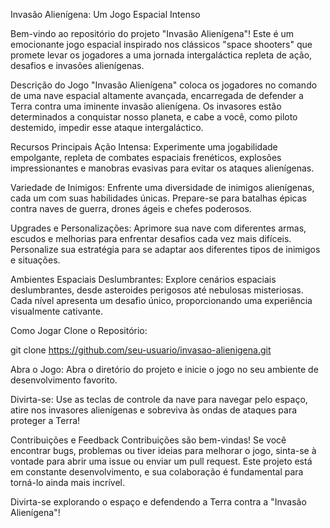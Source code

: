 Invasão Alienígena: Um Jogo Espacial Intenso

Bem-vindo ao repositório do projeto "Invasão Alienígena"! Este é um emocionante jogo espacial inspirado nos clássicos "space shooters" que promete levar os jogadores a uma jornada intergaláctica repleta de ação, desafios e invasões alienígenas.

Descrição do Jogo
"Invasão Alienígena" coloca os jogadores no comando de uma nave espacial altamente avançada, encarregada de defender a Terra contra uma iminente invasão alienígena. Os invasores estão determinados a conquistar nosso planeta, e cabe a você, como piloto destemido, impedir esse ataque intergaláctico.

Recursos Principais
Ação Intensa: Experimente uma jogabilidade empolgante, repleta de combates espaciais frenéticos, explosões impressionantes e manobras evasivas para evitar os ataques alienígenas.

Variedade de Inimigos: Enfrente uma diversidade de inimigos alienígenas, cada um com suas habilidades únicas. Prepare-se para batalhas épicas contra naves de guerra, drones ágeis e chefes poderosos.

Upgrades e Personalizações: Aprimore sua nave com diferentes armas, escudos e melhorias para enfrentar desafios cada vez mais difíceis. Personalize sua estratégia para se adaptar aos diferentes tipos de inimigos e situações.

Ambientes Espaciais Deslumbrantes: Explore cenários espaciais deslumbrantes, desde asteroides perigosos até nebulosas misteriosas. Cada nível apresenta um desafio único, proporcionando uma experiência visualmente cativante.

Como Jogar
Clone o Repositório:

git clone https://github.com/seu-usuario/invasao-alienigena.git

Abra o Jogo:
Abra o diretório do projeto e inicie o jogo no seu ambiente de desenvolvimento favorito.

Divirta-se:
Use as teclas de controle da nave para navegar pelo espaço, atire nos invasores alienígenas e sobreviva às ondas de ataques para proteger a Terra!

Contribuições e Feedback
Contribuições são bem-vindas! Se você encontrar bugs, problemas ou tiver ideias para melhorar o jogo, sinta-se à vontade para abrir uma issue ou enviar um pull request. Este projeto está em constante desenvolvimento, e sua colaboração é fundamental para torná-lo ainda mais incrível.

Divirta-se explorando o espaço e defendendo a Terra contra a "Invasão Alienígena"!